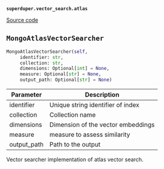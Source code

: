 **`superduper.vector_search.atlas`** 

[Source code](https://github.com/superduper/superduper/blob/main/superduper/vector_search/atlas.py)

## `MongoAtlasVectorSearcher` 

```python
MongoAtlasVectorSearcher(self,
     identifier: str,
     collection: str,
     dimensions: Optional[int] = None,
     measure: Optional[str] = None,
     output_path: Optional[str] = None)
```
| Parameter | Description |
|-----------|-------------|
| identifier | Unique string identifier of index |
| collection | Collection name |
| dimensions | Dimension of the vector embeddings |
| measure | measure to assess similarity |
| output_path | Path to the output |

Vector searcher implementation of atlas vector search.


